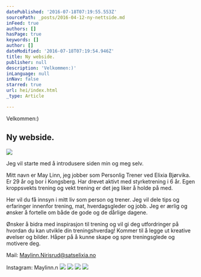 ```yaml
---
datePublished: '2016-07-18T07:19:55.553Z'
sourcePath: _posts/2016-04-12-ny-nettside.md
inFeed: true
authors: []
hasPage: true
keywords: []
author: []
dateModified: '2016-07-18T07:19:54.946Z'
title: Ny webside.
publisher: null
description: 'Velkommen:)'
inLanguage: null
inNav: false
starred: true
url: hei/index.html
_type: Article

---
```

Velkommen:)

## Ny webside.
![](https://the-grid-user-content.s3-us-west-2.amazonaws.com/45fba2ee-5221-4758-bf83-cb9b2dd50850.jpg)

Jeg vil starte med å introdusere siden min og meg selv.

Mitt navn er May Linn, jeg jobber som Personlig Trener ved Elixia Bjørvika. Er 29 år og bor i Kongsberg. Har drevet aktivt med styrketrening i 6 år. Egen kroppsvekts trening og vekt trening er det jeg liker å holde på med.

Her vil du få innsyn i mitt liv som person og trener. Jeg vil dele tips og erfaringer innenfor trening, mat, hverdagsgleder og jobb. Jeg er ærlig og ønsker å fortelle om både de gode og de dårlige dagene. 

Ønsker å bidra med inspirasjon til trening og vil gi deg utfordringer på hvordan du kan utvikle din treningshverdag! Kommer til å legge ut kreative øvelser og bilder. Håper på å kunne skape og spre treningsglede og motivere deg.

Mail: Maylinn.Nirisrud@satselixia.no

Instagram: Maylinn.n
![](https://the-grid-user-content.s3-us-west-2.amazonaws.com/4d9f19bb-8f4b-4837-8672-2b01e3edfd31.jpg)
![](https://s3-us-west-2.amazonaws.com/the-grid-img/p/62e66c9c339885dcb23f849491d14d1bfd233d27.jpg)
![](https://the-grid-user-content.s3-us-west-2.amazonaws.com/f3553bab-9c44-46a0-872b-e5b97220f35d.jpg)
![](https://the-grid-user-content.s3-us-west-2.amazonaws.com/caa4bb01-dc61-4839-8e56-628d2669755e.jpg)